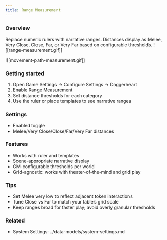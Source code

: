```yaml
---
title: Range Measurement
---
```


### Overview
Replace numeric rulers with narrative ranges. Distances display as Melee, Very Close, Close, Far, or Very Far based on configurable thresholds.
![[range-measurement.gif]]

![[movement-path-measurement.gif]]


### Getting started
1. Open Game Settings → Configure Settings → Daggerheart
2. Enable Range Measurement
3. Set distance thresholds for each category
4. Use the ruler or place templates to see narrative ranges

### Settings
- Enabled toggle
- Melee/Very Close/Close/Far/Very Far distances

### Features
- Works with ruler and templates
- Scene-appropriate narrative display
- GM-configurable thresholds per world
- Grid-agnostic: works with theater-of-the-mind and grid play

### Tips
- Set Melee very low to reflect adjacent token interactions
- Tune Close vs Far to match your table’s grid scale
- Keep ranges broad for faster play; avoid overly granular thresholds

### Related
- System Settings: ../data-models/system-settings.md
